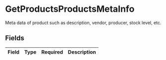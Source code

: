 # GetProductsProductsMetaInfo

Meta data of product such as description, vendor, producer, stock level, etc.


## Fields

| Field       | Type        | Required    | Description |
| ----------- | ----------- | ----------- | ----------- |